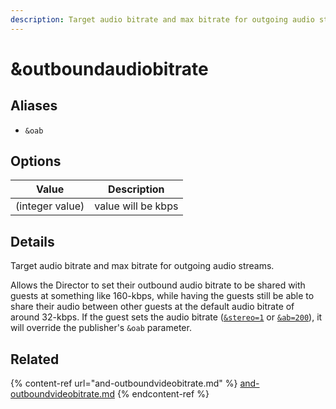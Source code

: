 ```yaml
---
description: Target audio bitrate and max bitrate for outgoing audio streams
---
```


# \&outboundaudiobitrate

## Aliases

* `&oab`

## Options

| Value           | Description        |
| --------------- | ------------------ |
| (integer value) | value will be kbps |

## Details

Target audio bitrate and max bitrate for outgoing audio streams.

Allows the Director to set their outbound audio bitrate to be shared with guests at something like 160-kbps, while having the guests still be able to share their audio between other guests at the default audio bitrate of around 32-kbps. If the guest sets the audio bitrate ([`&stereo=1`](../general-parameters/stereo.md) or [`&ab=200`](../viewer-parameters/audiobitrate.md)), it will override the publisher's `&oab` parameter.

## Related

{% content-ref url="and-outboundvideobitrate.md" %}
[and-outboundvideobitrate.md](and-outboundvideobitrate.md)
{% endcontent-ref %}
